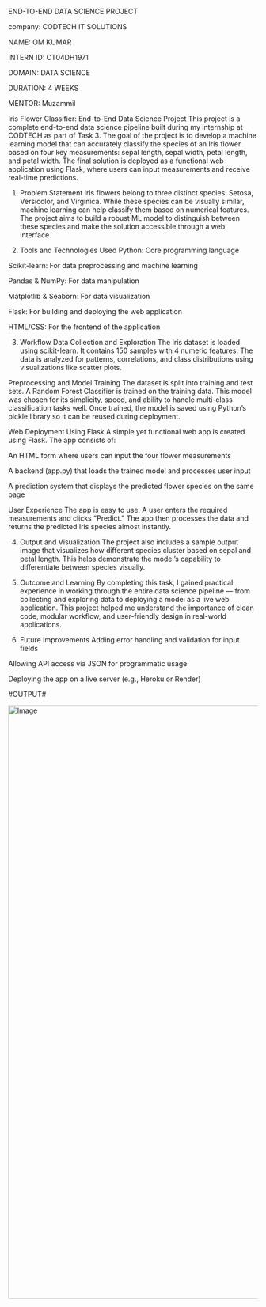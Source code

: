 END-TO-END DATA SCIENCE PROJECT

company: CODTECH IT SOLUTIONS

NAME: OM KUMAR

INTERN ID: CT04DH1971

DOMAIN: DATA SCIENCE

DURATION: 4 WEEKS

MENTOR: Muzammil

Iris Flower Classifier: End-to-End Data Science Project
This project is a complete end-to-end data science pipeline built during my internship at CODTECH as part of Task 3. The goal of the project is to develop a machine learning model that can accurately classify the species of an Iris flower based on four key measurements: sepal length, sepal width, petal length, and petal width. The final solution is deployed as a functional web application using Flask, where users can input measurements and receive real-time predictions.

1. Problem Statement
Iris flowers belong to three distinct species: Setosa, Versicolor, and Virginica. While these species can be visually similar, machine learning can help classify them based on numerical features. The project aims to build a robust ML model to distinguish between these species and make the solution accessible through a web interface.

2. Tools and Technologies Used
Python: Core programming language

Scikit-learn: For data preprocessing and machine learning

Pandas & NumPy: For data manipulation

Matplotlib & Seaborn: For data visualization

Flask: For building and deploying the web application

HTML/CSS: For the frontend of the application

3. Workflow
Data Collection and Exploration
The Iris dataset is loaded using scikit-learn. It contains 150 samples with 4 numeric features. The data is analyzed for patterns, correlations, and class distributions using visualizations like scatter plots.

Preprocessing and Model Training
The dataset is split into training and test sets. A Random Forest Classifier is trained on the training data. This model was chosen for its simplicity, speed, and ability to handle multi-class classification tasks well. Once trained, the model is saved using Python’s pickle library so it can be reused during deployment.

Web Deployment Using Flask
A simple yet functional web app is created using Flask. The app consists of:

An HTML form where users can input the four flower measurements

A backend (app.py) that loads the trained model and processes user input

A prediction system that displays the predicted flower species on the same page

User Experience
The app is easy to use. A user enters the required measurements and clicks "Predict." The app then processes the data and returns the predicted Iris species almost instantly.

4. Output and Visualization
The project also includes a sample output image that visualizes how different species cluster based on sepal and petal length. This helps demonstrate the model’s capability to differentiate between species visually.

5. Outcome and Learning
By completing this task, I gained practical experience in working through the entire data science pipeline — from collecting and exploring data to deploying a model as a live web application. This project helped me understand the importance of clean code, modular workflow, and user-friendly design in real-world applications.

6. Future Improvements
Adding error handling and validation for input fields

Allowing API access via JSON for programmatic usage

Deploying the app on a live server (e.g., Heroku or Render)

#OUTPUT#

<img width="1600" height="1200" alt="Image" src="https://github.com/user-attachments/assets/37e9be7f-9788-4cac-9617-339ad1f10df5" />
